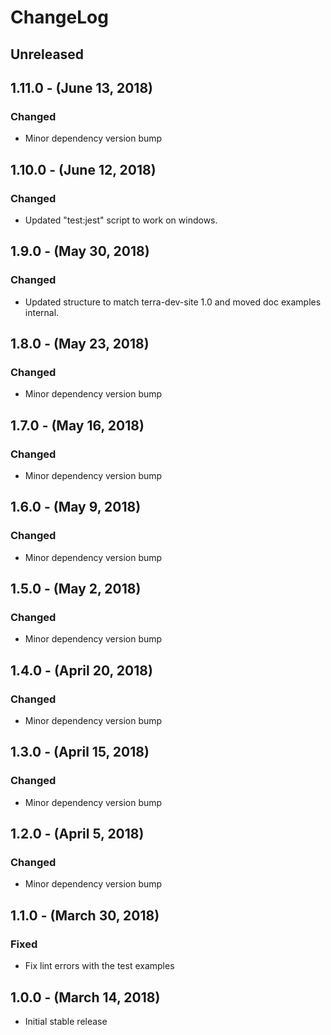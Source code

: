 ChangeLog
=========

Unreleased
----------

1.11.0 - (June 13, 2018)
------------------
### Changed
* Minor dependency version bump

1.10.0 - (June 12, 2018)
------------------
### Changed
* Updated "test:jest" script to work on windows.

1.9.0 - (May 30, 2018)
------------------
### Changed
* Updated structure to match terra-dev-site 1.0 and moved doc examples internal.

1.8.0 - (May 23, 2018)
------------------
### Changed
* Minor dependency version bump

1.7.0 - (May 16, 2018)
------------------
### Changed
* Minor dependency version bump

1.6.0 - (May 9, 2018)
------------------
### Changed
* Minor dependency version bump

1.5.0 - (May 2, 2018)
------------------
### Changed
* Minor dependency version bump

1.4.0 - (April 20, 2018)
------------------
### Changed
* Minor dependency version bump

1.3.0 - (April 15, 2018)
------------------
### Changed
* Minor dependency version bump

1.2.0 - (April 5, 2018)
------------------
### Changed
* Minor dependency version bump

1.1.0 - (March 30, 2018)
------------------
### Fixed
* Fix lint errors with the test examples

1.0.0 - (March 14, 2018)
------------------
* Initial stable release
